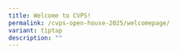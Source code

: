 ```yaml
---
title: Welcome to CVPS!
permalink: /cvps-open-house-2025/welcomepage/
variant: tiptap
description: ""
---
```

